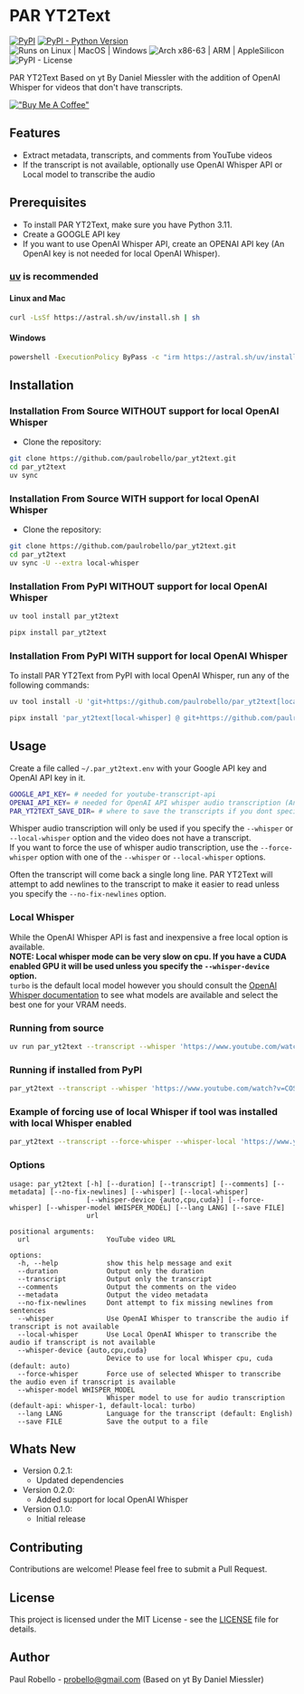 # PAR YT2Text

[![PyPI](https://img.shields.io/pypi/v/par_yt2text)](https://pypi.org/project/par_yt2text/)
[![PyPI - Python Version](https://img.shields.io/pypi/pyversions/par_yt2text.svg)](https://pypi.org/project/par_yt2text/)  
![Runs on Linux | MacOS | Windows](https://img.shields.io/badge/runs%20on-Linux%20%7C%20MacOS%20%7C%20Windows-blue)
![Arch x86-63 | ARM | AppleSilicon](https://img.shields.io/badge/arch-x86--64%20%7C%20ARM%20%7C%20AppleSilicon-blue)  
![PyPI - License](https://img.shields.io/pypi/l/par_yt2text)

PAR YT2Text Based on yt By Daniel Miessler with the addition of OpenAI Whisper for videos that don't have transcripts.

[!["Buy Me A Coffee"](https://www.buymeacoffee.com/assets/img/custom_images/orange_img.png)](https://buymeacoffee.com/probello3)


## Features

- Extract metadata, transcripts, and comments from YouTube videos
- If the transcript is not available, optionally use OpenAI Whisper API or Local model to transcribe the audio


## Prerequisites

* To install PAR YT2Text, make sure you have Python 3.11.
* Create a GOOGLE API key
* If you want to use OpenAI Whisper API, create an OPENAI API key (An OpenAI key is not needed for local OpenAI Whisper).

### [uv](https://pypi.org/project/uv/) is recommended

#### Linux and Mac
```bash
curl -LsSf https://astral.sh/uv/install.sh | sh
```

#### Windows
```bash
powershell -ExecutionPolicy ByPass -c "irm https://astral.sh/uv/install.ps1 | iex"
```

## Installation

### Installation From Source WITHOUT support for local OpenAI Whisper

* Clone the repository:
```bash
git clone https://github.com/paulrobello/par_yt2text.git
cd par_yt2text
uv sync
```

### Installation From Source WITH support for local OpenAI Whisper

* Clone the repository:
```bash
git clone https://github.com/paulrobello/par_yt2text.git
cd par_yt2text
uv sync -U --extra local-whisper
```

### Installation From PyPI WITHOUT support for local OpenAI Whisper

```bash
uv tool install par_yt2text
```

```bash
pipx install par_yt2text
```

### Installation From PyPI WITH support for local OpenAI Whisper

To install PAR YT2Text from PyPI with local OpenAI Whisper, run any of the following commands:

```bash
uv tool install -U 'git+https://github.com/paulrobello/par_yt2text[local-whisper]' --index https://download.pytorch.org/whl/cu121 --index-strategy unsafe-best-match
```

```bash
pipx install 'par_yt2text[local-whisper] @ git+https://github.com/paulrobello/par_yt2text' --pip-args="--extra-index-url https://download.pytorch.org/whl/cu121"
```


## Usage
Create a file called `~/.par_yt2text.env` with your Google API key and OpenAI API key in it.
```bash
GOOGLE_API_KEY= # needed for youtube-transcript-api
OPENAI_API_KEY= # needed for OpenAI API whisper audio transcription (An OpenAI key is not needed for local OpenAI Whisper).
PAR_YT2TEXT_SAVE_DIR= # where to save the transcripts if you dont specify a folder in the --save option
```

Whisper audio transcription will only be used if you specify the `--whisper` or `--local-whisper` option and the video does not have a transcript.  
If you want to force the use of whisper audio transcription, use the `--force-whisper` option with one of the `--whisper` or `--local-whisper` options.

Often the transcript will come back a single long line.
PAR YT2Text will attempt to add newlines to the transcript to make it easier to read unless you specify the `--no-fix-newlines` option.

### Local Whisper
While the OpenAI Whisper API is fast and inexpensive a free local option is available.  
**NOTE: Local whisper mode can be very slow on cpu. If you have a CUDA enabled GPU it will be used unless you specify the `--whisper-device` option.**  
`turbo` is the default local model however you should consult the [OpenAI Whisper documentation](https://github.com/openai/whisper?tab=readme-ov-file#available-models-and-languages) to see what models are available and select the best one for your VRAM needs.

### Running from source
```bash
uv run par_yt2text --transcript --whisper 'https://www.youtube.com/watch?v=COSpqsDjiiw'
```

### Running if installed from PyPI
```bash
par_yt2text --transcript --whisper 'https://www.youtube.com/watch?v=COSpqsDjiiw'
```

### Example of forcing use of local Whisper if tool was installed with local Whisper enabled
```bash
par_yt2text --transcript --force-whisper --whisper-local 'https://www.youtube.com/watch?v=COSpqsDjiiw'
```

### Options
```
usage: par_yt2text [-h] [--duration] [--transcript] [--comments] [--metadata] [--no-fix-newlines] [--whisper] [--local-whisper]
                   [--whisper-device {auto,cpu,cuda}] [--force-whisper] [--whisper-model WHISPER_MODEL] [--lang LANG] [--save FILE]
                   url

positional arguments:
  url                   YouTube video URL

options:
  -h, --help            show this help message and exit
  --duration            Output only the duration
  --transcript          Output only the transcript
  --comments            Output the comments on the video
  --metadata            Output the video metadata
  --no-fix-newlines     Dont attempt to fix missing newlines from sentences
  --whisper             Use OpenAI Whisper to transcribe the audio if transcript is not available
  --local-whisper       Use Local OpenAI Whisper to transcribe the audio if transcript is not available
  --whisper-device {auto,cpu,cuda}
                        Device to use for local Whisper cpu, cuda (default: auto)
  --force-whisper       Force use of selected Whisper to transcribe the audio even if transcript is available
  --whisper-model WHISPER_MODEL
                        Whisper model to use for audio transcription (default-api: whisper-1, default-local: turbo)
  --lang LANG           Language for the transcript (default: English)
  --save FILE           Save the output to a file
```


## Whats New
- Version 0.2.1:
  - Updated dependencies
- Version 0.2.0:
  - Added support for local OpenAI Whisper
- Version 0.1.0:
  - Initial release

## Contributing

Contributions are welcome! Please feel free to submit a Pull Request.

## License

This project is licensed under the MIT License - see the [LICENSE](LICENSE) file for details.

## Author

Paul Robello - probello@gmail.com  (Based on yt By Daniel Miessler)
